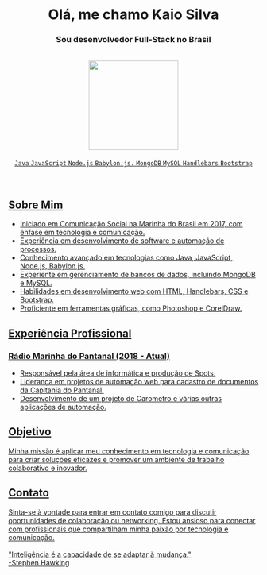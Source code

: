 <h1 align="center">Olá, me chamo Kaio Silva</h1>
<h3 align="center">Sou desenvolvedor Full-Stack no Brasil</h3>
<br>
<div align="center">
<a href="https://github.com/Jkaiosilva">
<img loading="lazy" height="180em" src="https://github-readme-stats.vercel.app/api/top-langs/?username=Jkaiosilva&layout=compact&langs_count=7&theme=dracula"/>
  <br>
  <br>
  <code>Java</code> <code>JavaScript</code> <code>Node.js</code> <code>Babylon.js.</code> <code>MongoDB</code> <code>MySQL</code> <code>Handlebars</code> <code>Bootstrap</code>
</div>
<br>
<br>
  
## Sobre Mim

- Iniciado em Comunicação Social na Marinha do Brasil em 2017, com ênfase em tecnologia e comunicação.
- Experiência em desenvolvimento de software e automação de processos.
- Conhecimento avançado em tecnologias como Java, JavaScript, Node.js, Babylon.js.
- Experiente em gerenciamento de bancos de dados, incluindo MongoDB e MySQL.
- Habilidades em desenvolvimento web com HTML, Handlebars, CSS e Bootstrap.
- Proficiente em ferramentas gráficas, como Photoshop e CorelDraw.

## Experiência Profissional

### Rádio Marinha do Pantanal (2018 - Atual)
- Responsável pela área de informática e produção de Spots.
- Liderança em projetos de automação web para cadastro de documentos da Capitania do Pantanal.
- Desenvolvimento de um projeto de Carometro e várias outras aplicações de automação.

## Objetivo

Minha missão é aplicar meu conhecimento em tecnologia e comunicação para criar soluções eficazes e promover um ambiente de trabalho colaborativo e inovador.

## Contato

Sinta-se à vontade para entrar em contato comigo para discutir oportunidades de colaboração ou networking. Estou ansioso para conectar com profissionais que compartilham minha paixão por tecnologia e comunicação.
<br>
<br>
"Inteligência é a capacidade de se adaptar à mudança."
<br>
-Stephen Hawking
